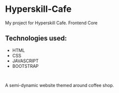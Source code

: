 # Hyperskill-Cafe
<p>My project for Hyperskill Cafe. Frontend Core</p>
<h2>Technologies used:</h2>
<ul>
  <li>HTML</li>
  <li>CSS</li>
  <li>JAVASCRIPT</li>
  <li>BOOTSTRAP</li>
</ul>
<br/>
<p>A semi-dynamic website themed around coffee shop.</p>
